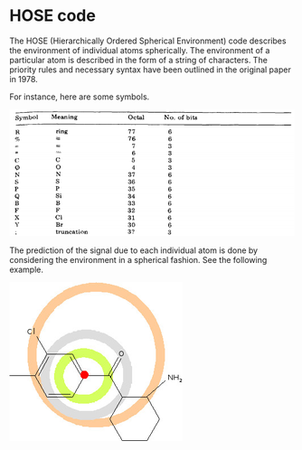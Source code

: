 # HOSE code

The HOSE (Hierarchically Ordered Spherical Environment) code describes the environment of individual atoms spherically. The environment of a particular atom is described in the form of a string of characters. The priority rules and necessary syntax have been outlined in the original paper in 1978.

For instance, here are some symbols.

![image](hose_code.png)

The prediction of the signal due to each individual atom is done by considering the environment in a spherical fashion. See the following example.

![image](layers.png)